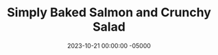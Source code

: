 ---
layout: post
title:  "Simply Baked Salmon and Crunchy Salad"
date:   2023-10-21 00:00:00 -05000
categories: 
- Recipes
- Fish
permalink: /recipes/salmon-and-crunchy-salad
image: /assets/Food/Fish/Salmon/salmon-cover.jpg
ing: salmon-ing
facts: salmon-facts
Prep: 4
Rest: 
Cook: 14
Source1: 
Source2: 
whisk: https://s.samsungfood.com/FCThl
tags: 
- air fry
- bake
- oven
- roast
- sea food
- lemon
- pepper
- lime
- tajin
- omega 3
- seafood
Description: Salmon is my preferred fish, but I don't tend to have it too often because it's fairly expensive. I always pick it up when on sale though, because it's a fantastic source of Omega-3s. These simply baked fillets are made in just a few minutes, and pair great with a crunchy salad, consisting of seasoned raw peppers, onions, and tomatoes.
Instructions: 
- Preheat your oven to 400F and line a cookie sheet with aluminum foil. Lightly grease the foil<br><br>

- Add your salmon to the pan, and season the top and sides with garlic, onion, and lemon pepper, or any other desired seasinings<br><br>

- Bake at 400F for about 14 minutes, or until the thickest part reaches 145F. Squeeze on some lemon juice.<br><br>
- <center><img src="/assets/Food/Fish/Salmon/salmon-3.jpg" alt="" class="instruction-image"></center><br>

- As the fish cooks, wash and cut your vegetables, and add to a medium bowl. Season and mix to make your crunchy salad<br><br>
- <center><img src="/assets/Food/Fish/Salmon/salmon-4.jpg" alt="" class="instruction-image"></center>
---